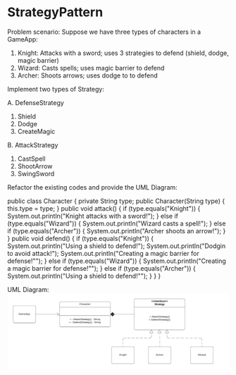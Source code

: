 # StrategyPattern

Problem scenario:
Suppose we have three types of characters in a GameApp:
1. Knight: Attacks with a sword; uses 3 strategies to defend (shield, dodge, magic barrier)
2. Wizard: Casts spells; uses magic barrier to defend
3. Archer: Shoots arrows; uses dodge to to defend
   
Implement two types of Strategy:

A. DefenseStrategy
1. Shield
2. Dodge
3. CreateMagic

B. AttackStrategy
1. CastSpell
2. ShootArrow
3. SwingSword
   
Refactor the existing codes and provide the UML Diagram:

public class Character {
private String type;
public Character(String type) {
this.type = type;
}
public void attack() {
if (type.equals("Knight")) {
System.out.println("Knight attacks with a sword!");
} else if (type.equals("Wizard")) {
System.out.println("Wizard casts a spell!");
} else if (type.equals("Archer")) {
System.out.println("Archer shoots an arrow!");
}
}
public void defend() {
if (type.equals("Knight")) {
System.out.println("Using a shield to defend!");
System.out.println("Dodgin to avoid attack!");
System.out.println("Creating a magic barrier for defense!"");
} else if (type.equals("Wizard")) {
System.out.println("Creating a magic barrier for defense!"");
} else if (type.equals("Archer")) {
System.out.println("Using a shield to defend!"");
}
}
}

UML Diagram:
![UML](https://github.com/NorielFabella/StrategyPattern/blob/main/StrategyPattern%20-%20Color.png)
